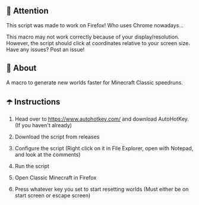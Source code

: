 ## 🗿 Attention ##

This script was made to work on Firefox! Who uses Chrome nowadays...

This macro may not work correctly because of your display/resolution. 
However, the script should click at coordinates relative to your screen size.
Have any issues? Post an issue!

## 👾 About ##
A macro to generate new worlds faster for Minecraft Classic speedruns.

## ☂️ Instructions ##

1) Head over to https://www.autohotkey.com/ and download AutoHotKey. (If you haven't already)

2) Download the script from releases

3) Configure the script (Right click on it in File Explorer, open with Notepad, and look at the comments)

4) Run the script

5) Open Classic Minecraft in Firefox

6) Press whatever key you set to start resetting worlds (Must either be on start screen or escape screen)
